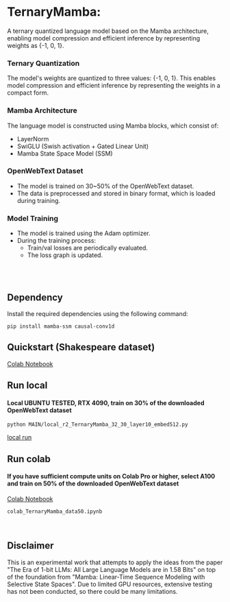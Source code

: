 # TernaryMamba: 
A ternary quantized language model based on the Mamba architecture, enabling model compression and efficient inference by representing weights as {-1, 0, 1}.


### Ternary Quantization
The model's weights are quantized to three values: {-1, 0, 1}. This enables model compression and efficient inference by representing the weights in a compact form.

### Mamba Architecture
The language model is constructed using Mamba blocks, which consist of:
- LayerNorm
- SwiGLU (Swish activation + Gated Linear Unit)
- Mamba State Space Model (SSM)

### OpenWebText Dataset
- The model is trained on 30~50% of the OpenWebText dataset.
- The data is preprocessed and stored in binary format, which is loaded during training.

### Model Training
- The model is trained using the Adam optimizer.
- During the training process:
  - Train/val losses are periodically evaluated.
  - The loss graph is updated.

<br><br>



## Dependency
Install the required dependencies using the following command:


```pip install mamba-ssm causal-conv1d```


## Quickstart (Shakespeare dataset)

[Colab Notebook](https://github.com/leeseomin/TernaryMamba/blob/main/MAIN/tiny.ipynb)



##  Run local 

#### Local UBUNTU TESTED, RTX 4090, train on 30% of the downloaded OpenWebText dataset 


```python MAIN/local_r2_TernaryMamba_32_30_layer10_embed512.py```


[local run](https://github.com/leeseomin/TernaryMamba/blob/main/MAIN/local_r2_TernaryMamba_32_30_layer10_embed512.py)

##  Run colab

#### If you have sufficient compute units on Colab Pro or higher, select A100 and train on 50% of the downloaded OpenWebText dataset


[Colab Notebook](https://github.com/leeseomin/TernaryMamba/blob/main/MAIN/colab_TernaryMamba_data50.ipynb)

```colab_TernaryMamba_data50.ipynb```


<br>


## Disclaimer

This is an experimental work that attempts to apply the ideas from the paper "The Era of 1-bit LLMs: All Large Language Models are in 1.58 Bits" on top of the foundation from "Mamba: Linear-Time Sequence Modeling with Selective State Spaces". Due to limited GPU resources, extensive testing has not been conducted, so there could be many limitations.








